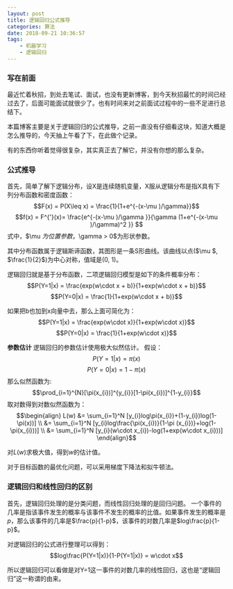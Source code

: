 ```yaml
---
layout: post
title: 逻辑回归公式推导
categories: 算法
date: 2018-09-21 10:36:57
tags:
    - 机器学习
    - 逻辑回归
---
```

### 写在前面
最近忙着秋招，到处去笔试、面试，也没有更新博客，到今天秋招最忙的时间已经过去了，后面可能面试就很少了。也有时间来对之前面试过程中的一些不足进行总结下。

本篇博客主要是关于逻辑回归的公式推导，之前一直没有仔细看这块，知道大概是怎么推导的，今天抽上午看了下，在此做个记录。

有的东西你听着觉得很复杂，其实真正去了解它，并没有你想的那么复杂。
<!--more-->
### 公式推导
首先，简单了解下逻辑分布，设X是连续随机变量，X服从逻辑分布是指X具有下列分布函数和密度函数：
$$F(x) = P(X\leq x) = \frac{1}{1+e^{-(x-\mu )/\gamma}}$$
$$f(x) = F^{'}(x)= \frac{e^{-(x-\mu )/\gamma }}{\gamma (1+e^{-(x-\mu )/\gamma)^2 }} 
$$
式中，$\mu $为位置参数，$\gamma > 0$为形状参数。

其中分布函数属于逻辑斯谛函数，其图形是一条S形曲线。该曲线以点($\mu $, $\frac{1}{2}$)为中心对称，值域是(0, 1)。

逻辑回归就是基于分布函数，二项逻辑回归模型是如下的条件概率分布：
$$P(Y=1|x) = \frac{exp(w\cdot x + b)}{1+exp(w\cdot x + b)}$$
$$P(Y=0|x) = \frac{1}{1+exp(w\cdot x + b)}$$

如果把b也加到x向量中去，那么上面可简化为：
$$P(Y=1|x) = \frac{exp(w\cdot x)}{1+exp(w\cdot x)}$$
$$P(Y=0|x) = \frac{1}{1+exp(w\cdot x)}$$

**参数估计**
逻辑回归的参数估计使用极大似然估计。
假设：
$$P(Y=1|x) = \pi(x)$$
$$P(Y=0|x) = 1 - \pi(x)$$
那么似然函数为:
$$\prod_{i=1}^{N}[\pi(x_{i})]^{y_{i}}[1-\pi(x_{i})]^{1-y_{i}}$$
取对数得到对数似然函数为：
$$\begin{align}
L(w) &= \sum_{i=1}^N [y_{i}log\pi(x_{i})+(1-y_{i})log(1-\pi(x))] \\
&= \sum_{i=1}^N [y_{i}log\frac{\pi(x_{i})}{1-\pi (x_{i})}+log(1-\pi(x_{i}))] \\
&= \sum_{i=1}^N [y_{i}(w\cdot x_{i})-log(1+exp(w\cdot x_{i}))]
\end{align}$$

对$L(w)$求极大值，得到$w$的估计值。

对于目标函数的最优化问题，可以采用梯度下降法和拟牛顿法。

### 逻辑回归和线性回归的区别
首先，逻辑回归处理的是分类问题，而线性回归处理的是回归问题。
一个事件的几率是指该事件发生的概率与该事件不发生的概率的比值。如果事件发生的概率是$p$，那么该事件的几率是$\frac{p}{1-p}$，该事件的对数几率是$log\frac{p}{1-p}$。

对逻辑回归的公式进行整理可以得到：
$$log\frac{P(Y=1|x)}{1-P(Y=1|x)} = w\cdot x$$

所以逻辑回归可以看做是对Y=1这一事件的对数几率的线性回归，这也是“逻辑回归”这一称谓的由来。


